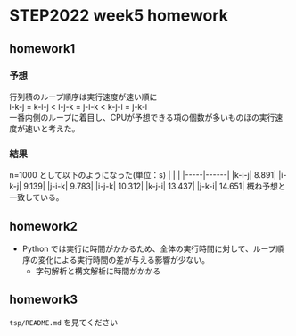 # STEP2022 week5 homework
## homework1
### 予想
行列積のループ順序は実行速度が速い順に<br>
i-k-j = k-i-j < i-j-k = j-i-k < k-j-i = j-k-i<br>
一番内側のループに着目し、CPUが予想できる項の個数が多いものほの実行速度が速いと考えた。

### 結果
n=1000 として以下のようになった(単位：s)
|     |      |
|-----|------|
|k-i-j| 8.891|
|i-k-j| 9.139|
|j-i-k| 9.783|
|i-j-k| 10.312|
|k-j-i| 13.437|
|j-k-i| 14.651|
概ね予想と一致している。

## homework2
- Python では実行に時間がかかるため、全体の実行時間に対して、ループ順序の変化による実行時間の差が与える影響が少ない。
  - 字句解析と構文解析に時間がかかる

## homework3
`tsp/README.md` を見てください
